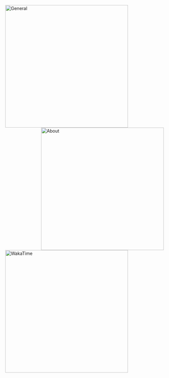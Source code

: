 [<img align="left" width="390" alt="General" src="https://gist.githubusercontent.com/screech46/debff83db773085e6f5821c102c60320/raw/general.svg">](#)
[<img align="right" width="390" alt="About" src="https://gist.githubusercontent.com/screech46/debff83db773085e6f5821c102c60320/raw/about.svg">](#)
[<img align="left" width="390" alt="WakaTime" src="https://gist.githubusercontent.com/screech46/debff83db773085e6f5821c102c60320/raw/wakatime.svg">](#)
